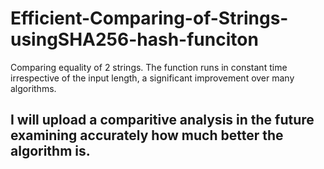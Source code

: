 # Efficient-Comparing-of-Strings-usingSHA256-hash-funciton
Comparing equality of 2 strings. The function runs in constant time irrespective of the input length, a significant improvement over many algorithms.


## I will upload a comparitive analysis in the future examining accurately how much better the algorithm is.
